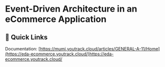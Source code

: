# Event-Driven Architecture in an eCommerce Application
## :link: Quick Links
Documentation: [https://mumi.youtrack.cloud/articles/GENERAL-A-11/Home](https://eda-ecommerce.youtrack.cloud/)https://eda-ecommerce.youtrack.cloud/
